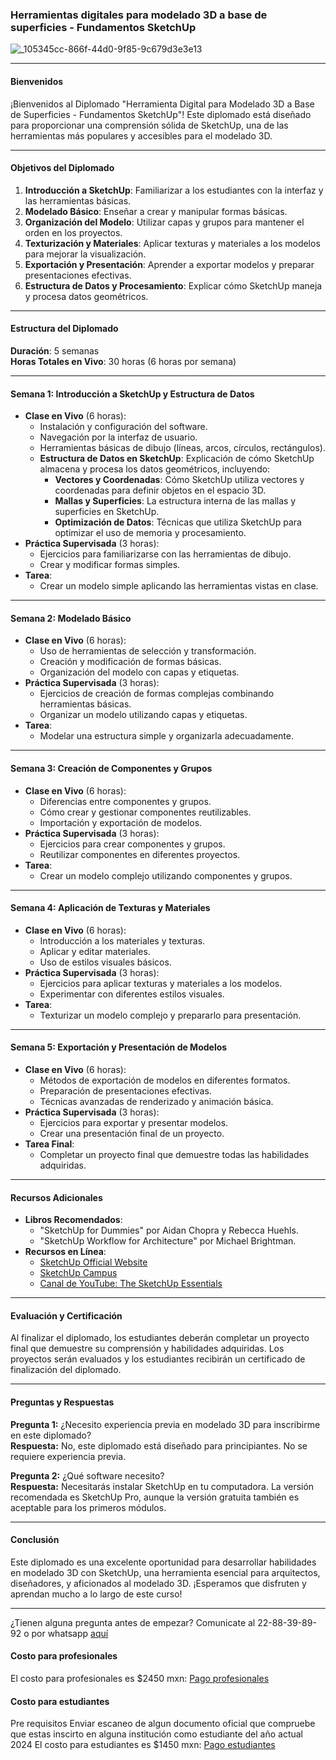 ### Herramientas digitales para modelado 3D a base de superficies - Fundamentos SketchUp

![_105345cc-866f-44d0-9f85-9c679d3e3e13](https://github.com/Tsintalabedu/Herramienta-digital-para-modelado-3D-a-base-de-superficies-fundamentos/assets/174733283/acd3de9d-9318-4d5a-acb8-a8e8a73372dc)

---

#### Bienvenidos

¡Bienvenidos al Diplomado "Herramienta Digital para Modelado 3D a Base de Superficies - Fundamentos SketchUp"! Este diplomado está diseñado para proporcionar una comprensión sólida de SketchUp, una de las herramientas más populares y accesibles para el modelado 3D.

---

#### Objetivos del Diplomado

1. **Introducción a SketchUp**: Familiarizar a los estudiantes con la interfaz y las herramientas básicas.
2. **Modelado Básico**: Enseñar a crear y manipular formas básicas.
3. **Organización del Modelo**: Utilizar capas y grupos para mantener el orden en los proyectos.
4. **Texturización y Materiales**: Aplicar texturas y materiales a los modelos para mejorar la visualización.
5. **Exportación y Presentación**: Aprender a exportar modelos y preparar presentaciones efectivas.
6. **Estructura de Datos y Procesamiento**: Explicar cómo SketchUp maneja y procesa datos geométricos.

---

#### Estructura del Diplomado

**Duración**: 5 semanas  
**Horas Totales en Vivo**: 30 horas (6 horas por semana)

---

#### Semana 1: Introducción a SketchUp y Estructura de Datos

- **Clase en Vivo** (6 horas):
  - Instalación y configuración del software.
  - Navegación por la interfaz de usuario.
  - Herramientas básicas de dibujo (líneas, arcos, círculos, rectángulos).
  - **Estructura de Datos en SketchUp**: Explicación de cómo SketchUp almacena y procesa los datos geométricos, incluyendo:
    - **Vectores y Coordenadas**: Cómo SketchUp utiliza vectores y coordenadas para definir objetos en el espacio 3D.
    - **Mallas y Superficies**: La estructura interna de las mallas y superficies en SketchUp.
    - **Optimización de Datos**: Técnicas que utiliza SketchUp para optimizar el uso de memoria y procesamiento.
- **Práctica Supervisada** (3 horas):
  - Ejercicios para familiarizarse con las herramientas de dibujo.
  - Crear y modificar formas simples.
- **Tarea**:
  - Crear un modelo simple aplicando las herramientas vistas en clase.

---

#### Semana 2: Modelado Básico

- **Clase en Vivo** (6 horas):
  - Uso de herramientas de selección y transformación.
  - Creación y modificación de formas básicas.
  - Organización del modelo con capas y etiquetas.
- **Práctica Supervisada** (3 horas):
  - Ejercicios de creación de formas complejas combinando herramientas básicas.
  - Organizar un modelo utilizando capas y etiquetas.
- **Tarea**:
  - Modelar una estructura simple y organizarla adecuadamente.

---

#### Semana 3: Creación de Componentes y Grupos

- **Clase en Vivo** (6 horas):
  - Diferencias entre componentes y grupos.
  - Cómo crear y gestionar componentes reutilizables.
  - Importación y exportación de modelos.
- **Práctica Supervisada** (3 horas):
  - Ejercicios para crear componentes y grupos.
  - Reutilizar componentes en diferentes proyectos.
- **Tarea**:
  - Crear un modelo complejo utilizando componentes y grupos.

---

#### Semana 4: Aplicación de Texturas y Materiales

- **Clase en Vivo** (6 horas):
  - Introducción a los materiales y texturas.
  - Aplicar y editar materiales.
  - Uso de estilos visuales básicos.
- **Práctica Supervisada** (3 horas):
  - Ejercicios para aplicar texturas y materiales a los modelos.
  - Experimentar con diferentes estilos visuales.
- **Tarea**:
  - Texturizar un modelo complejo y prepararlo para presentación.

---

#### Semana 5: Exportación y Presentación de Modelos

- **Clase en Vivo** (6 horas):
  - Métodos de exportación de modelos en diferentes formatos.
  - Preparación de presentaciones efectivas.
  - Técnicas avanzadas de renderizado y animación básica.
- **Práctica Supervisada** (3 horas):
  - Ejercicios para exportar y presentar modelos.
  - Crear una presentación final de un proyecto.
- **Tarea Final**:
  - Completar un proyecto final que demuestre todas las habilidades adquiridas.

---

#### Recursos Adicionales

- **Libros Recomendados**:
  - "SketchUp for Dummies" por Aidan Chopra y Rebecca Huehls.
  - "SketchUp Workflow for Architecture" por Michael Brightman.
- **Recursos en Línea**:
  - [SketchUp Official Website](https://www.sketchup.com/)
  - [SketchUp Campus](https://learn.sketchup.com/)
  - [Canal de YouTube: The SketchUp Essentials](https://www.youtube.com/user/SketchUpEssentials)

---

#### Evaluación y Certificación

Al finalizar el diplomado, los estudiantes deberán completar un proyecto final que demuestre su comprensión y habilidades adquiridas. Los proyectos serán evaluados y los estudiantes recibirán un certificado de finalización del diplomado.

---

#### Preguntas y Respuestas

**Pregunta 1:** ¿Necesito experiencia previa en modelado 3D para inscribirme en este diplomado?  
**Respuesta:** No, este diplomado está diseñado para principiantes. No se requiere experiencia previa.

**Pregunta 2:** ¿Qué software necesito?  
**Respuesta:** Necesitarás instalar SketchUp en tu computadora. La versión recomendada es SketchUp Pro, aunque la versión gratuita también es aceptable para los primeros módulos.

---

#### Conclusión

Este diplomado es una excelente oportunidad para desarrollar habilidades en modelado 3D con SketchUp, una herramienta esencial para arquitectos, diseñadores, y aficionados al modelado 3D. ¡Esperamos que disfruten y aprendan mucho a lo largo de este curso!

---

¿Tienen alguna pregunta antes de empezar?
Comunicate al 22-88-39-89-92
o por whatsapp [aquí](https://wa.me/522288398992?text=Hola%20me%20gustaría%20obtener%20más%20información%20sobre%20tus%20servicios)

#### Costo para profesionales
El costo para profesionales es $2450 mxn: [Pago profesionales](https://mpago.la/1rKyZAN)
#### Costo para estudiantes
Pre requisitos
Enviar escaneo de algun documento oficial que compruebe que estas inscirto en alguna institución como estudiante del año actual 2024
El costo para estudiantes es $1450 mxn: [Pago estudiantes](https://mpago.la/2KmeXD4)
